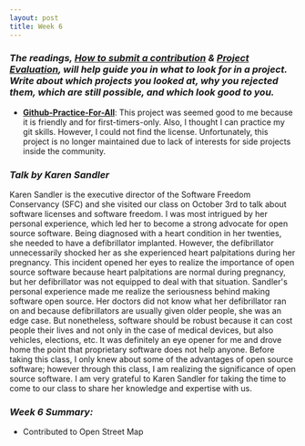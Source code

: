 ```yaml
---
layout: post
title: Week 6
---
```

### **_The readings, [How to submit a contribution][how] & [Project Evaluation][project], will help guide you in what to look for in a project. Write about which projects you looked at, why you rejected them, which are still possible, and which look good to you._**  
* **[Github-Practice-For-All][github]**: This project was seemed good to me because it is friendly and for first-timers-only. Also, I thought I can practice my git skills. However, I could not find the license. Unfortunately, this project is no longer maintained due to lack of interests for side projects inside the community.

### **_Talk by Karen Sandler_**
Karen Sandler is the executive director of the Software Freedom Conservancy (SFC) and she visited our class on October 3rd to talk about software licenses and software freedom. I was most intrigued by her personal experience, which led her to become a strong advocate for open source software. Being diagnosed with a heart condition in her twenties, she needed to have a defibrillator implanted. However, the defibrillator unnecessarily shocked her as she experienced heart palpitations during her pregnancy. This incident opened her eyes to realize the importance of open source software because heart palpitations are normal during pregnancy, but her defibrillator was not equipped to deal with that situation. Sandler's personal experience made me realize the seriousness behind making software open source. Her doctors did not know what her defibrillator ran on and because defibrillators are usually given older people, she was an edge case. But nonetheless, software should be robust because it can cost people their lives and not only in the case of medical devices, but also vehicles, elections, etc. It was definitely an eye opener for me and drove home the point that proprietary software does not help anyone. Before taking this class, I only knew about some of the advantages of open source software; however through this class, I am realizing the significance of open source software. I am very grateful to Karen Sandler for taking the time to come to our class to share her knowledge and expertise with us.   

### **_Week 6 Summary:_**
* Contributed to Open Street Map  

[how]: https://opensource.guide/how-to-contribute/#how-to-submit-a-contribution  
[project]: http://www.compsci.hunter.cuny.edu/~sweiss/course_materials/csci395.86/activities_f19/project_evaluation_activity.pdf
[github]: https://github.com/RomchyFCC/Github-Practice-For-All
